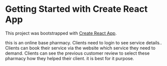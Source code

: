 # Getting Started with Create React App

This project was bootstrapped with [Create React App](https://github.com/Programming-Hero-Web-Course3/healthcare-related-website-MdObaidurRahman).

this is an online base pharmacy.
Clients need to login to see service details..
Clients can book their service via the website which service they need to demand.
Clients can see the previous customer review to select these pharmacy how they helped their client.
it is best for it purpose.

